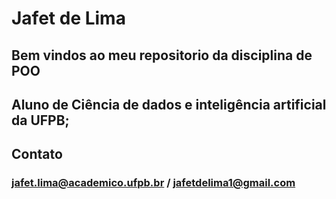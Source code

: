 # Jafet de Lima


## Bem vindos ao meu repositorio da disciplina de POO

## Aluno de Ciência de dados e inteligência artificial da UFPB;

## Contato
### jafet.lima@academico.ufpb.br / jafetdelima1@gmail.com
